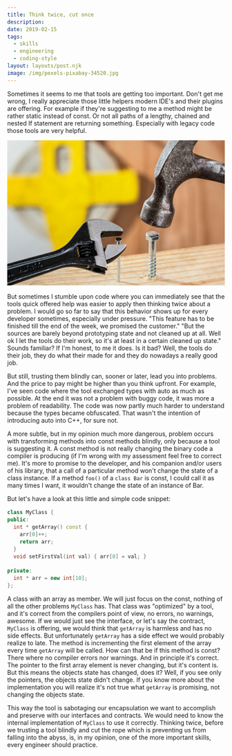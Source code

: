 ```yaml
---
title: Think twice, cut once
description: 
date: 2019-02-15
tags:
  - skills
  - engineering
  - coding-style
layout: layouts/post.njk
image: /img/pexels-pixabay-34520.jpg
---
```


Sometimes it seems to me that tools are getting too important. Don't get me wrong, I really appreciate those little helpers modern IDE's and their plugins are offering. For example if they're suggesting to me a method might be rather static instead of const. Or not all paths of a lengthy, chained and nested If statement are returning something. Especially with legacy code those tools are very helpful.

![Hero Image: Hammer and Wrench, Foto von Pixabay von Pexels](/img/pexels-pixabay-34520.jpg)

But sometimes I stumble upon code where you can immediately see that the tools quick offered help was easier to apply then thinking twice about a problem. I would go so far to say that this behavior shows up for every developer sometimes, especially under pressure. "This feature has to be finished till the end of the week, we promised the customer." "But the sources are barely beyond prototyping state and not cleaned up at all. Well ok I let the tools do their work, so it's at least in a certain cleaned up state." Sounds familiar? If I'm honest, to me it does. Is it bad? Well, the tools do their job, they do what their made for and they do nowadays a really good job.

But still, trusting them blindly can, sooner or later, lead you into problems. And the price to pay might be higher than you think upfront. For example, I've seen code where the tool exchanged types with auto as much as possible. At the end it was not a problem with buggy code, it was more a problem of readability. The code was now partly much harder to understand because the types became obfuscated. That wasn't the intention of introducing auto into C++, for sure not.

A more subtle, but in my opinion much more dangerous, problem occurs with transforming methods into const methods blindly, only because a tool is suggesting it. A const method is not really changing the binary code a compiler is producing (if I'm wrong with my assessment feel free to correct me). It's more to promise to the developer, and his companion and/or users of his library, that a call of a particular method won't change the state of a class instance. If a method `foo()` of a `class Bar` is const, I could call it as many times I want, it wouldn't change the state of an instance of Bar.

But let's have a look at this little and simple code snippet:

```cpp
class MyClass {
public:
  int * getArray() const { 
    arr[0]++;
    return arr; 
  }
  void setFirstVal(int val) { arr[0] = val; }

private:
  int * arr = new int[10];
};
```

A class with an array as member. We will just focus on the const, nothing of all the other problems `MyClass` has. That class was "optimized" by a tool, and it's correct from the compilers point of view, no errors, no warnings, awesome. If we would just see the interface, or let's say the contract, `MyClass` is offering, we would think that `getArray` is harmless and has no side effects. But unfortunately `getArray` has a side effect we would probably realize to late. The method is incrementing the first element of the array every time `getArray` will be called. How can that be if this method is const? There where no compiler errors nor warnings. And in principle it's correct. The pointer to the first array element is never changing, but it's content is. But this means the objects state has changed, does it? Well, if you see only the pointers, the objects state didn't change. If you know more about the implementation you will realize it's not true what `getArray` is promising, not changing the objects state.

This way the tool is sabotaging our encapsulation we want to accomplish and preserve with our interfaces and contracts. We would need to know the internal implementation of `MyClass` to use it correctly. Thinking twice, before we trusting a tool blindly and cut the rope which is preventing us from falling into the abyss, is, in my opinion, one of the more important skills, every engineer should practice.